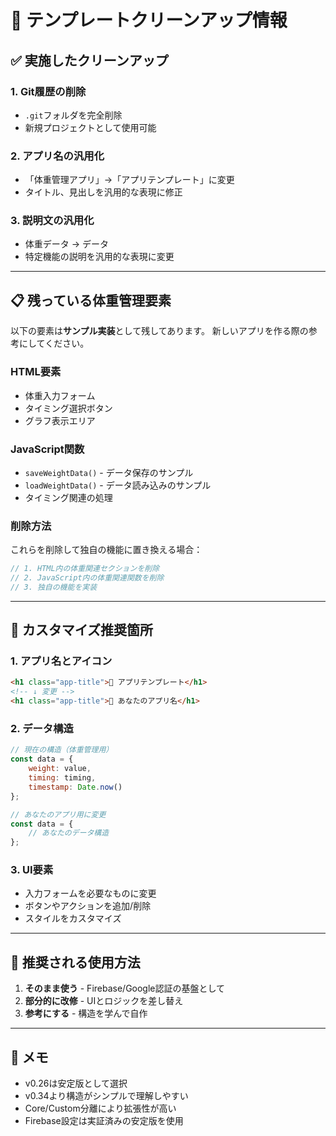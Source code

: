 # 🧹 テンプレートクリーンアップ情報

## ✅ 実施したクリーンアップ

### 1. Git履歴の削除
- `.git`フォルダを完全削除
- 新規プロジェクトとして使用可能

### 2. アプリ名の汎用化
- 「体重管理アプリ」→「アプリテンプレート」に変更
- タイトル、見出しを汎用的な表現に修正

### 3. 説明文の汎用化
- 体重データ → データ
- 特定機能の説明を汎用的な表現に変更

---

## 📋 残っている体重管理要素

以下の要素は**サンプル実装**として残してあります。
新しいアプリを作る際の参考にしてください。

### HTML要素
- 体重入力フォーム
- タイミング選択ボタン
- グラフ表示エリア

### JavaScript関数
- `saveWeightData()` - データ保存のサンプル
- `loadWeightData()` - データ読み込みのサンプル
- タイミング関連の処理

### 削除方法
これらを削除して独自の機能に置き換える場合：

```javascript
// 1. HTML内の体重関連セクションを削除
// 2. JavaScript内の体重関連関数を削除
// 3. 独自の機能を実装
```

---

## 🔧 カスタマイズ推奨箇所

### 1. アプリ名とアイコン
```html
<h1 class="app-title">📱 アプリテンプレート</h1>
<!-- ↓ 変更 -->
<h1 class="app-title">🎯 あなたのアプリ名</h1>
```

### 2. データ構造
```javascript
// 現在の構造（体重管理用）
const data = {
    weight: value,
    timing: timing,
    timestamp: Date.now()
};

// あなたのアプリ用に変更
const data = {
    // あなたのデータ構造
};
```

### 3. UI要素
- 入力フォームを必要なものに変更
- ボタンやアクションを追加/削除
- スタイルをカスタマイズ

---

## 🎯 推奨される使用方法

1. **そのまま使う** - Firebase/Google認証の基盤として
2. **部分的に改修** - UIとロジックを差し替え
3. **参考にする** - 構造を学んで自作

---

## 📝 メモ

- v0.26は安定版として選択
- v0.34より構造がシンプルで理解しやすい
- Core/Custom分離により拡張性が高い
- Firebase設定は実証済みの安定版を使用